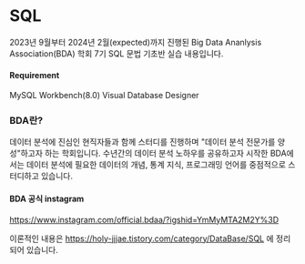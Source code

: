 # SQL
2023년 9월부터 2024년 2월(expected)까지 진행된 Big Data Ananlysis Association(BDA) 학회 7기 SQL 문법 기초반 실습 내용입니다.

#### Requirement
MySQL Workbench(8.0) Visual Database Designer

### BDA란?

데이터 분석에 진심인 현직자들과 함께 스터디를 진행하며 "데이터 분석 전문가를 양성"하고자 하는 학회입니다.
수년간의 데이터 분석 노하우를 공유하고자 시작한 BDA에서는 데이터 분석에 필요한 데이터의 개념, 통계 지식, 프로그래밍 언어를 중점적으로 스터디하고 있습니다.

#### BDA 공식 instagram
https://www.instagram.com/official.bdaa/?igshid=YmMyMTA2M2Y%3D


이론적인 내용은 https://holy-jjjae.tistory.com/category/DataBase/SQL 에 정리되어 있습니다.

